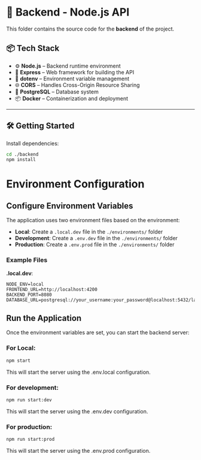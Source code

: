 # 🧠 Backend - Node.js API

This folder contains the source code for the **backend** of the project.

## 📦 Tech Stack

- ⚙️ **Node.js** – Backend runtime environment
- 🚀 **Express** – Web framework for building the API
- 🔐 **dotenv** – Environment variable management
- 🌐 **CORS** – Handles Cross-Origin Resource Sharing
- 🐘 **PostgreSQL** – Database system
- 📦 **Docker** – Containerization and deployment

---

## 🛠️ Getting Started

Install dependencies:

```bash
cd ./backend
npm install
```

# Environment Configuration

## Configure Environment Variables

The application uses two environment files based on the environment:

- **Local**: Create a `.local.dev` file in the `./environments/` folder
- **Development**: Create a `.env.dev` file in the `./environments/` folder
- **Production**: Create a `.env.prod` file in the `./environments/` folder

### Example Files

**.local.dev**:
```
NODE_ENV=local
FRONTEND_URL=http://localhost:4200
BACKEND_PORT=8080
DATABASE_URL=postgresql://your_username:your_password@localhost:5432/la_fontaine_mons
```

## Run the Application

Once the environment variables are set, you can start the backend server:

### For Local:
```bash
npm start
```
This will start the server using the .env.local configuration.

### For development:
```bash
npm run start:dev
```
This will start the server using the .env.dev configuration.

### For production:
```bash
npm run start:prod
```
This will start the server using the .env.prod configuration.
